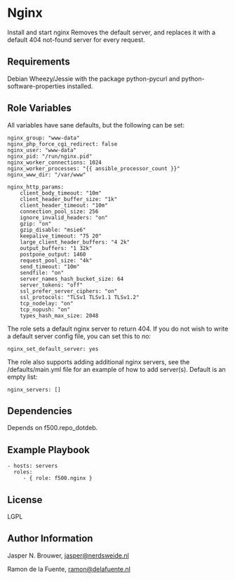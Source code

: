 Nginx
========

Install and start nginx
Removes the default server, and replaces it with a default 404 not-found server for every request.

Requirements
------------

Debian Wheezy/Jessie with the package python-pycurl and python-software-properties installed.

Role Variables
--------------

All variables have sane defaults, but the following can be set:

    nginx_group: "www-data"
    nginx_php_force_cgi_redirect: false
    nginx_user: "www-data"
    nginx_pid: "/run/nginx.pid"
    nginx_worker_connections: 1024
    nginx_worker_processes: "{{ ansible_processor_count }}"
    nginx_www_dir: "/var/www"

    nginx_http_params:
        client_body_timeout: "10m"
        client_header_buffer_size: "1k"
        client_header_timeout: "10m"
        connection_pool_size: 256
        ignore_invalid_headers: "on"
        gzip: "on"
        gzip_disable: "msie6"
        keepalive_timeout: "75 20"
        large_client_header_buffers: "4 2k"
        output_buffers: "1 32k"
        postpone_output: 1460
        request_pool_size: "4k"
        send_timeout: "10m"
        sendfile: "on"
        server_names_hash_bucket_size: 64
        server_tokens: "off"
        ssl_prefer_server_ciphers: "on"
        ssl_protocols: "TLSv1 TLSv1.1 TLSv1.2"
        tcp_nodelay: "on"
        tcp_nopush: "on"
        types_hash_max_size: 2048    

The role sets a default nginx server to return 404. If you do not wish to write a default
server config file, you can set this to no:

    nginx_set_default_server: yes

The role also supports adding additional nginx servers, see the /defaults/main.yml file
for an example of how to add server(s). Default is an empty list:

    nginx_servers: []

Dependencies
------------

Depends on f500.repo_dotdeb.

Example Playbook
-------------------------

    - hosts: servers
      roles:
         - { role: f500.nginx }

License
-------

LGPL

Author Information
------------------

Jasper N. Brouwer, jasper@nerdsweide.nl

Ramon de la Fuente, ramon@delafuente.nl

